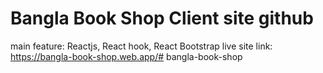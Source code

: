 # Bangla Book Shop Client site github
main feature: Reactjs, React hook, React Bootstrap
live site link: https://bangla-book-shop.web.app/# bangla-book-shop
